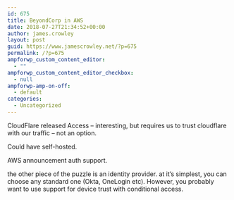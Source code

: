 ```yaml
---
id: 675
title: BeyondCorp in AWS
date: 2018-07-27T21:34:52+00:00
author: james.crowley
layout: post
guid: https://www.jamescrowley.net/?p=675
permalink: /?p=675
ampforwp_custom_content_editor:
  - ""
ampforwp_custom_content_editor_checkbox:
  - null
ampforwp-amp-on-off:
  - default
categories:
  - Uncategorized
---
```

CloudFlare released Access &#8211; interesting, but requires us to trust cloudflare with our traffic &#8211; not an option.

Could have self-hosted.

AWS announcement auth support.

the other piece of the puzzle is an identity provider. at it&#8217;s simplest, you can choose any standard one (Okta, OneLogin etc). However, you probably want to use support for device trust with conditional access.
